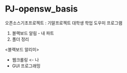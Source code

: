 # PJ-opensw_basis

오픈소스기초프로젝트 : 기말프로젝트
대학생 학업 도우미 프로그램
1) 블랙보드 알림 - 내 파트
2) 폴더 정리

<블랙보드 알리미> 
- 웹크롤링 <- 나
- GUI 프로그래밍
